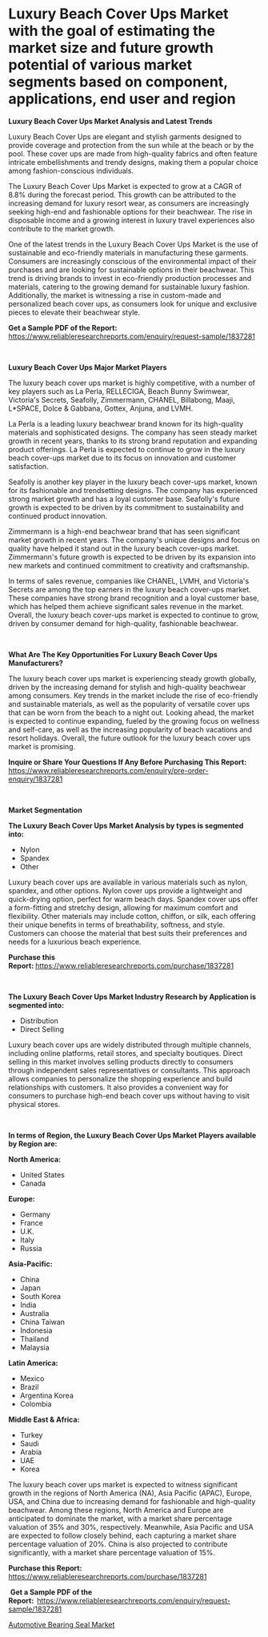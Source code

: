 <p><h1>Luxury Beach Cover Ups Market with the goal of estimating the market size and future growth potential of various market segments based on component, applications, end user and region</h1></p><p><strong>Luxury Beach Cover Ups Market Analysis and Latest Trends</strong></p>
<p><p>Luxury Beach Cover Ups are elegant and stylish garments designed to provide coverage and protection from the sun while at the beach or by the pool. These cover ups are made from high-quality fabrics and often feature intricate embellishments and trendy designs, making them a popular choice among fashion-conscious individuals.</p><p>The Luxury Beach Cover Ups Market is expected to grow at a CAGR of 8.8% during the forecast period. This growth can be attributed to the increasing demand for luxury resort wear, as consumers are increasingly seeking high-end and fashionable options for their beachwear. The rise in disposable income and a growing interest in luxury travel experiences also contribute to the market growth.</p><p>One of the latest trends in the Luxury Beach Cover Ups Market is the use of sustainable and eco-friendly materials in manufacturing these garments. Consumers are increasingly conscious of the environmental impact of their purchases and are looking for sustainable options in their beachwear. This trend is driving brands to invest in eco-friendly production processes and materials, catering to the growing demand for sustainable luxury fashion. Additionally, the market is witnessing a rise in custom-made and personalized beach cover ups, as consumers look for unique and exclusive pieces to elevate their beachwear style.</p></p>
<p><strong>Get a Sample PDF of the Report:&nbsp;</strong> <a href="https://www.reliableresearchreports.com/enquiry/request-sample/1837281">https://www.reliableresearchreports.com/enquiry/request-sample/1837281</a></p>
<p>&nbsp;</p>
<p><strong>Luxury Beach Cover Ups Major Market Players</strong></p>
<p><p>The luxury beach cover ups market is highly competitive, with a number of key players such as La Perla, RELLECIGA, Beach Bunny Swimwear, Victoria's Secrets, Seafolly, Zimmermann, CHANEL, Billabong, Maaji, L*SPACE, Dolce & Gabbana, Gottex, Anjuna, and LVMH. </p><p>La Perla is a leading luxury beachwear brand known for its high-quality materials and sophisticated designs. The company has seen steady market growth in recent years, thanks to its strong brand reputation and expanding product offerings. La Perla is expected to continue to grow in the luxury beach cover-ups market due to its focus on innovation and customer satisfaction.</p><p>Seafolly is another key player in the luxury beach cover-ups market, known for its fashionable and trendsetting designs. The company has experienced strong market growth and has a loyal customer base. Seafolly's future growth is expected to be driven by its commitment to sustainability and continued product innovation.</p><p>Zimmermann is a high-end beachwear brand that has seen significant market growth in recent years. The company's unique designs and focus on quality have helped it stand out in the luxury beach cover-ups market. Zimmermann's future growth is expected to be driven by its expansion into new markets and continued commitment to creativity and craftsmanship.</p><p>In terms of sales revenue, companies like CHANEL, LVMH, and Victoria's Secrets are among the top earners in the luxury beach cover-ups market. These companies have strong brand recognition and a loyal customer base, which has helped them achieve significant sales revenue in the market. Overall, the luxury beach cover-ups market is expected to continue to grow, driven by consumer demand for high-quality, fashionable beachwear.</p></p>
<p>&nbsp;</p>
<p><strong>What Are The Key Opportunities For Luxury Beach Cover Ups Manufacturers?</strong></p>
<p><p>The luxury beach cover ups market is experiencing steady growth globally, driven by the increasing demand for stylish and high-quality beachwear among consumers. Key trends in the market include the rise of eco-friendly and sustainable materials, as well as the popularity of versatile cover ups that can be worn from the beach to a night out. Looking ahead, the market is expected to continue expanding, fueled by the growing focus on wellness and self-care, as well as the increasing popularity of beach vacations and resort holidays. Overall, the future outlook for the luxury beach cover ups market is promising.</p></p>
<p><strong>Inquire or Share Your Questions If Any Before Purchasing This Report:</strong> <a href="https://www.reliableresearchreports.com/enquiry/pre-order-enquiry/1837281">https://www.reliableresearchreports.com/enquiry/pre-order-enquiry/1837281</a></p>
<p>&nbsp;</p>
<p><strong>Market Segmentation</strong></p>
<p><strong>The Luxury Beach Cover Ups Market Analysis by types is segmented into:</strong></p>
<p><ul><li>Nylon</li><li>Spandex</li><li>Other</li></ul></p>
<p><p>Luxury beach cover ups are available in various materials such as nylon, spandex, and other options. Nylon cover ups provide a lightweight and quick-drying option, perfect for warm beach days. Spandex cover ups offer a form-fitting and stretchy design, allowing for maximum comfort and flexibility. Other materials may include cotton, chiffon, or silk, each offering their unique benefits in terms of breathability, softness, and style. Customers can choose the material that best suits their preferences and needs for a luxurious beach experience.</p></p>
<p><strong>Purchase this Report:&nbsp;</strong><a href="https://www.reliableresearchreports.com/purchase/1837281">https://www.reliableresearchreports.com/purchase/1837281</a></p>
<p>&nbsp;</p>
<p><strong>The Luxury Beach Cover Ups Market Industry Research by Application is segmented into:</strong></p>
<p><ul><li>Distribution</li><li>Direct Selling</li></ul></p>
<p><p>Luxury beach cover ups are widely distributed through multiple channels, including online platforms, retail stores, and specialty boutiques. Direct selling in this market involves selling products directly to consumers through independent sales representatives or consultants. This approach allows companies to personalize the shopping experience and build relationships with customers. It also provides a convenient way for consumers to purchase high-end beach cover ups without having to visit physical stores.</p></p>
<p>&nbsp;</p>
<p><strong>In terms of Region, the Luxury Beach Cover Ups Market Players available by Region are:</strong></p>
<p>
    <p> <strong> North America: </strong>
        <ul>
            <li>United States</li>
            <li>Canada</li>
        </ul>
        </p> 
    <p> <strong> Europe: </strong>
        <ul>
            <li>Germany</li>
            <li>France</li>
            <li>U.K.</li>
            <li>Italy</li>
            <li>Russia</li>
        </ul>
        </p> 
    <p> <strong> Asia-Pacific: </strong>
        <ul>
            <li>China</li>
            <li>Japan</li>
            <li>South Korea</li>
            <li>India</li>
            <li>Australia</li>
            <li>China Taiwan</li>
            <li>Indonesia</li>
            <li>Thailand</li>
            <li>Malaysia</li>
        </ul>
        </p> 
    <p> <strong> Latin America: </strong>
        <ul>
            <li>Mexico</li>
            <li>Brazil</li>
            <li>Argentina Korea</li>
            <li>Colombia</li>
        </ul>
        </p> 
    <p> <strong> Middle East & Africa: </strong>
        <ul>
            <li>Turkey</li>
            <li>Saudi</li>
            <li>Arabia</li>
            <li>UAE</li>
            <li>Korea</li>
        </ul>
    </p>
    </p>
<p><p>The luxury beach cover ups market is expected to witness significant growth in the regions of North America (NA), Asia Pacific (APAC), Europe, USA, and China due to increasing demand for fashionable and high-quality beachwear. Among these regions, North America and Europe are anticipated to dominate the market, with a market share percentage valuation of 35% and 30%, respectively. Meanwhile, Asia Pacific and USA are expected to follow closely behind, each capturing a market share percentage valuation of 20%. China is also projected to contribute significantly, with a market share percentage valuation of 15%.</p></p>
<p><strong>Purchase this Report: </strong><a href="https://www.reliableresearchreports.com/purchase/1837281">https://www.reliableresearchreports.com/purchase/1837281</a></p>
<p>&nbsp;<strong>Get a Sample PDF of the Report:&nbsp;&nbsp;</strong><a href="https://www.reliableresearchreports.com/enquiry/request-sample/1837281">https://www.reliableresearchreports.com/enquiry/request-sample/1837281</a></p>
<p><strong></strong></p>
<p><p><a href="https://copper-carbon-84f.notion.site/Automotive-Bearing-Seal-Market-Research-Report-Reveals-The-Latest-Trends-And-Opportunities-of-this-M-cafcebfa7f5e420cbae35a3d5920aedf">Automotive Bearing Seal Market</a></p></p>